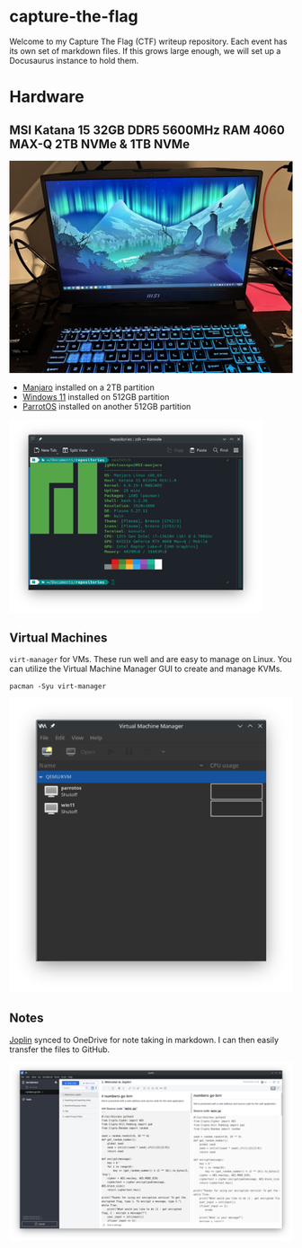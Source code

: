 # capture-the-flag
Welcome to my Capture The Flag (CTF) writeup repository. Each event has its own set of markdown files. If this grows large enough, we will set up a Docusaurus instance to hold them.

# Hardware
## MSI Katana 15 32GB DDR5 5600MHz RAM 4060 MAX-Q 2TB NVMe & 1TB NVMe

<img src="images/msi_katana.png" alt="MSI Katana 15" width="700"/> <!-- Adjust the width as needed -->


- [Manjaro](https://manjaro.org/) installed on a 2TB partition
- [Windows 11](https://www.microsoft.com/software-download/windows11) installed on 512GB partition
- [ParrotOS](https://www.parrotsec.org/) installed on another 512GB partition

<img src="images/manjaro_neofetch.png" alt="manjaro-neofetch" width="450"/> <!-- Adjust the width as needed -->

## Virtual Machines
`virt-manager` for VMs. These run well and are easy to manage on Linux. You can utilize the Virtual Machine Manager GUI to create and manage KVMs.

```
pacman -Syu virt-manager
```

<img src="images/virtual-machine-manager.png" alt="Virtual Machine Manager" width="700"/> <!-- Adjust the width as needed -->

## Notes
[Joplin](https://joplinapp.org/) synced to OneDrive for note taking in markdown. I can then easily transfer the files to GitHub.

<img src="images/joplin.png" alt="joplin" width="700"/> <!-- Adjust the width as needed -->
